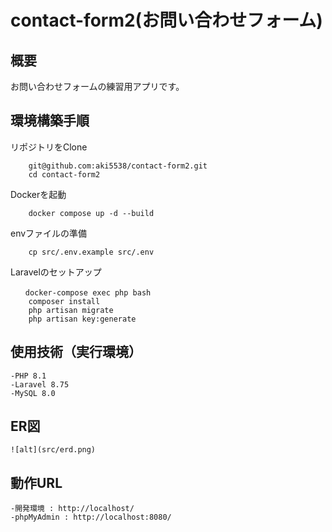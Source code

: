 # contact-form2(お問い合わせフォーム)

## 概要　

お問い合わせフォームの練習用アプリです。

## 環境構築手順　

リポジトリをClone
``` git clone
    git@github.com:aki5538/contact-form2.git
    cd contact-form2
```

Dockerを起動
```
    docker compose up -d --build
```

envファイルの準備
```
    cp src/.env.example src/.env
```

Laravelのセットアップ
```
　　docker-compose exec php bash
    composer install
    php artisan migrate
    php artisan key:generate
```

## 使用技術（実行環境）
    -PHP 8.1
    -Laravel 8.75
    -MySQL 8.0

## ER図
    ![alt](src/erd.png)

## 動作URL
    -開発環境 : http://localhost/
    -phpMyAdmin : http://localhost:8080/
```
    
    



